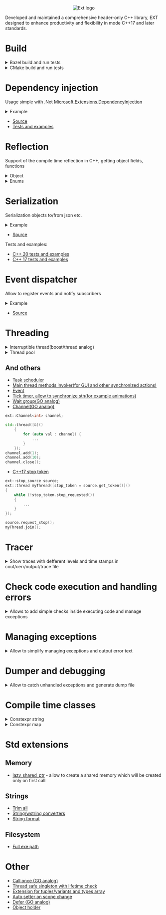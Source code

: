 <div align="center">
  <img src="https://github.com/user-attachments/assets/c27e7ac4-7453-498a-90ea-dfab4a430a43" alt="Ext logo">
</div>

Developed and maintained a comprehensive header-only C++ library, EXT designed to enhance productivity and flexibility in mode C++17 and later standards.

# Build

<details><summary>Bazel build and run tests</summary>

```ps
bazel build //...
bazel test //...
```

</details>

<details><summary>CMake build and run tests</summary>

```ps
cmake -B build -DEXT_BUILD_TESTS=ON
cmake --build build --parallel
# On windows
.\build\tests\Debug\ext_tests.exe
# On linux
./build/tests/ext_tests
```

</details>

# Dependency injection

Usage simple with .Net [Microsoft.Extensions.DependencyInjection](https://www.nuget.org/packages/Microsoft.Extensions.DependencyInjection/)

<details><summary>Example</summary>

```c++

#include <ext/core/dependency_injection.h>

struct SomeInterface
{
    virtual ~SomeInterface() = default;
};

struct InterfaceImplementation : SomeInterface
{};

struct Object
{
    explicit Object(std::shared_ptr<SomeInterface> interface)
        : m_interface(std::move(interface))
    {}

    std::shared_ptr<SomeInterface> m_interface;
};

ext::ServiceCollection& serviceCollection = ext::get_singleton<ext::ServiceCollection>();
serviceCollection.RegisterScoped<InterfaceImplementationExample, InterfaceExample>();
// Register other classes
auto serviceProvider = serviceCollection.BuildServiceProvider();

std::shared_ptr<Object> object = ext::CreateObject<Object>(serviceProvider);
```

</details>

- [Source](https://github.com/Pennywise007/ext/blob/main/include/ext/core/dependency_injection.h)
- [Tests and examples](https://github.com/Pennywise007/ext/blob/main/tests/core/dependency_injection_test.cpp)

# Reflection

Support of the compile time reflection in C++, getting object fields, functions

<details><summary>Object</summary>

```c++
struct TestStruct
{
    int intField;
    bool booleanField;
    std::string_view charArrayField;

    void existingFunction(int) {}
};

// Checking the brace constructor size(basically the fields count)
ext::reflection::brace_constructor_size<TestStruct> == 3;

// Fields iteration
constexpr auto kGlobalObj = TestStruct{ 100, true, "test"};
std::get<0>(ext::reflection::get_object_fields(kGlobalObj)) == 100
std::get<1>(ext::reflection::get_object_fields(kGlobalObj)) == true
std::get<2>(ext::reflection::get_object_fields(kGlobalObj)) == "test"

// Getting field names(C++20 or later)
#if C++20
ext::reflection::get_field_name<decltype(kGlobalObj), 0> == "intField"
ext::reflection::get_field_name<TestStruct, 1> == "booleanField"
ext::reflection::get_field_name<TestStruct, 2> == "charArrayField"
#endif

// Checking if object has some field
HAS_FIELD(TestStruct, booleanField) = true;
HAS_FIELD(TestStruct, unknown) = false;

// Checking if object has some function
HAS_FUNCTION(TestStruct, existingFunction) == true;
!HAS_FUNCTION(TestStruct, unknownFunction) == false;

// Real usage of the reflection
template <typename T>
void serializeObject(T& object)
{
    if constexpr (HAS_FUNCTION(T, onSerializationStart))
        object.onSerializationStart();
    // ...
    if constexpr (HAS_FUNCTION(T, onSerializationEnd))
        object.onSerializationEnd();
}
```

</details>

<details><summary>Enums</summary>

```c++
#include <ext/reflection/enum.h>

enum class TestEnum
{
    eEnumValue1,
    eEnumValue2,
    eEnumValue5 = 5,
};

// Enum to string
ext::reflection::enum_name<TestEnum(0)>() == "TestEnum::eEnumValue1";
ext::reflection::enum_name<TestEnum::eEnumValue5>() == "TestEnum::eEnumValue5";

// Enum size
ext::reflection::get_enum_size<TestEnum>() == 3;

// Getting enum value by index
ext::reflection::get_enum_value<TestEnum, 0>() == TestEnum::eEnumValue1
ext::reflection::get_enum_value<TestEnum, 1>() == TestEnum::eEnumValue2
ext::reflection::get_enum_value<TestEnum, 2>() == TestEnum::eEnumValue5

// Compilation time checks
switch (TestEnum)
{
case TestEnum::eEnumValue1: // ...
case TestEnum::eEnumValue2: // ...
case TestEnum::eEnumValue5: // ...
default: static_assert(ext::reflection::get_enum_size<TestEnum>() == 3, "Unhandled enum case state");
}

// Enum values iteration
for (TestEnum val : ext::reflection::get_enum_values<TestEnum>())
    // ...

EXPECT_TRUE(ext::reflection::is_enum_value<TestEnum>(0));
EXPECT_TRUE(ext::reflection::is_enum_value<TestEnum>(TestEnum::eEnumValue2));
EXPECT_FALSE(ext::reflection::is_enum_value<TestEnum>(-1));
```

</details>

# Serialization

Serialization objects to/from json etc.

<details><summary>Example</summary>

```c++
#include <ext/serialization/iserializable.h>

using namespace ext::serializable;
using namespace ext::serializer;

#if C++20 // we use reflection to get fields info, no macro needed, to use base classes you need to use REGISTER_SERIALIZABLE_OBJECT
struct Settings
{
    struct User
    {
        std::int64_t id;
        std::string firstName;
        std::string userName;
    };
    
    std::wstring password;
    std::list<User> registeredUsers;
};

#else // not C++20

struct InternalStruct
{
    REGISTER_SERIALIZABLE_OBJECT();
    DECLARE_SERIALIZABLE_FIELD(long, value);
    DECLARE_SERIALIZABLE_FIELD(std::list<int>, valueList);
};

struct CustomValue : ISerializableValue {
// ISerializableValue
    [[nodiscard]] SerializableValue SerializeValue() const override { return std::to_wstring(val); }
    [[nodiscard]] void DeserializeValue(const SerializableValue& value) override { val = std::wtoi(value); }
    int val = 10;
};

struct Setting : InternalStruct
{
    REGISTER_SERIALIZABLE_OBJECT(InternalStruct);

    DECLARE_SERIALIZABLE_FIELD(long, valueLong, 2);
    DECLARE_SERIALIZABLE_FIELD(int, valueInt);
    DECLARE_SERIALIZABLE_FIELD(std::vector<bool>, boolVector, { true, false });

    DECLARE_SERIALIZABLE_FIELD(CustomValue, value);
    DECLARE_SERIALIZABLE_FIELD(InternalStruct, internalStruct);

    // Instead of using macroses - use REGISTER_SERIALIZABLE_FIELD in constructor
    std::list<int> m_listOfParams;

    MyTestStruct()
    {
        REGISTER_SERIALIZABLE_FIELD(m_listOfParams); // or use DECLARE_SERIALIZABLE_FIELD macro
    }
};

#endif

Settings settings;

std::wstring json;
try {
    SerializeToJson(settings, json);
}
catch (...) {
    ext::ManageException(EXT_TRACE_FUNCTION);
}
...
try {
    DeserializeFromJson(settings, json);
}
catch (...) {
    ext::ManageException(EXT_TRACE_FUNCTION);
}

```

You can also declare this functions in your REGISTER_SERIALIZABLE_OBJECT object to get notified when (de)serialization was called:

// Called before object serialization
void OnSerializationStart() {}
// Called after object serialization
void OnSerializationEnd() {};

// Called before deserializing object, allow to change deserializable tree and avoid unexpected data, allows to add upgraders for outdated settings
// Also used to allocate collections elements
void OnDeserializationStart(SerializableNode& serializableTree) {}
// Called after collection deserialization
void OnDeserializationEnd() {};

</details>

- [Source](https://github.com/Pennywise007/ext/tree/main/include/ext/serialization)

Tests and examples:
- [C++ 20 tests and examples](https://github.com/Pennywise007/ext/blob/main/tests/serialization/serialization_c++20_test.cpp)
- [C++ 17 tests and examples](https://github.com/Pennywise007/ext/blob/main/tests/serialization/serialization_test.cpp)

# Event dispatcher

Allow to register events and notify subscribers

<details><summary>Example</summary>

```c++
#include <ext/core/dispatcher.h>

// Example of event interface
struct IEvent : ext::events::IBaseEvent
{
	virtual void Event(int val) = 0;
};

// Example of sending an event:
ext::send_event(&IEvent::Event, 10);

// Example of recipient:
struct Recipient : ext::events::ScopeSubscription<IEvent>
{
	void Event(int val) override { std::cout << "Event"; }
}
```

</details>

- [Source](https://github.com/Pennywise007/ext/blob/main/include/ext/core/dispatcher.h)

# Threading

<details><summary>Interruptible thread(boost/thread analog)</summary>

```c++
#include <ext/thread/thread.h>

ext::thread myThread(thread_function, []()
{
	while (!ext::this_thread::interruption_requested())
	{
		try
		{
			...
		}
		catch (const ext::thread::thread_interrupted&)
		{
			break;
		}
	}
});

myThread.interrupt();
EXPECT_TRUE(myThread.interrupted());
```

- [Source](https://github.com/Pennywise007/ext/blob/main/include/ext/thread/thread.h)
- [Tests](https://github.com/Pennywise007/ext/blob/main/tests/thread/thread_test.cpp)

</details>

<details><summary>Thread pool</summary>

```c++
#include <ext/thread/thread_pool.h>

std::set<ext::task::TaskId, ext::task::TaskIdComparer> taskList;
ext::thread_pool threadPool([&taskList, &listMutex](const ext::task::TaskId& taskId)
{
	taskList.erase(taskId);
});

const auto maxThreads = std::thread::hardware_concurrency();
for (auto i = maxThreads; i != 0; --i)
{
	taskList.emplace(threadPool.add_task([]()
	{
		...
	}));
}
threadPool.wait_for_tasks();
```

- [Source](https://github.com/Pennywise007/ext/blob/main/include/ext/thread/thread_pool.h)
- [Tests](https://github.com/Pennywise007/ext/blob/main/tests/thread/thread_pool_test.cppp)

</details>


## And others

- [Task scheduler](https://github.com/Pennywise007/ext/blob/main/include/ext/thread/scheduler.h)
- [Main thread methods invoker(for GUI and other synchronized actions)](https://github.com/Pennywise007/ext/blob/main/include/ext/thread/invoker.h)
- [Event](https://github.com/Pennywise007/ext/blob/main/include/ext/thread/event.h)
- [Tick timer, allow to synchronize sth(for example animations)](https://github.com/Pennywise007/ext/blob/main/include/ext/thread/tick.h)
- [Wait group(GO analog)](https://github.com/Pennywise007/ext/blob/main/include/ext/thread/wait_group.h)
- [Channel(GO analog)](https://github.com/Pennywise007/ext/blob/main/include/ext/thread/channel.h)

```c++
ext::Channel<int> channel;

std::thread([&]()
    {
        for (auto val : channel) {
            ...
        }
    });
channel.add(1);
channel.add(10);
channel.close();
```

- [C++17 stop token](https://github.com/Pennywise007/ext/blob/main/include/ext/utils/stop_token_details.h)

```c++
ext::stop_source source;
ext::thread myThread([stop_token = source.get_token()]()
{
    while (!stop_token.stop_requested())
    {
        ...
    }
});

source.request_stop();
myThread.join();
```

# Tracer

<details><summary>Show traces with defferent levels and time stamps in cout/cerr/output/trace file</summary>

```c++
#include <ext/core/tracer.h>
ext::get_tracer().Enable();
```

Simple macroses:

- Default information trace `EXT_TRACE() << "My trace";`
- Debug information only for Debug build `EXT_TRACE_DBG() << EXT_TRACE_FUNCTION "called";`
- Error trace to cerr, mostly used in EXT_CHECK/EXT_EXPECT `EXT_TRACE_ERR() << EXT_TRACE_FUNCTION "called";`
- Can be called for scope call function check. Trace start and end scope with the given text `EXT_TRACE_SCOPE() << EXT_TRACE_FUNCTION << "Main function called with " << args;`

- [Source](https://github.com/Pennywise007/ext/blob/main/include/ext/core/tracer.h)

</details>

# Check code execution and handling errors

<details><summary>Allows to add simple checks inside executing code and manage exceptions</summary>

```c++
#include <ext/core/check.h>
```

**EXT_CHECK** - throws exception if expression is false

**EXT_CHECK**(bool_expression) << "Text";

```c++
if (!bool_expression)
	throw ::ext::check::CheckFailedException(std::source_location::current(), #bool_expression "Text");
```

**EXT_EXPECT** - if expression is false:

- Only on first failure: debug break if debugger presents, create dump otherwise
- throws exception

**EXT_EXPECT**(bool_expression) << "Text";

```c++
if (!bool_expression)
{
	if (IsDebuggerPresent())                                            
		DebugBreak();                                                   
	else                                                                
		EXT_DUMP_CREATE();
	throw ::ext::check::CheckFailedException(std::source_location::current(), #bool_expression "Text"));
}
```

**EXT_ASSERT / EXT_REQUIRE** - if expression is false in debug mode. Only on first failure: debug break if debugger presents, create dump otherwise

**EXT_ASSERT**(bool_expression) << "Text";

```c++
#ifdef _DEBUG
if (!bool_expression)
{
	if (IsDebuggerPresent())                                            
		DebugBreak();                                                   
	else                                                                
		EXT_DUMP_CREATE();
}
#endif
```

- [Source](https://github.com/Pennywise007/ext/blob/main/include/ext/core/check.h)

</details>

# Managing exceptions

<details><summary>Allow to simplify managing exceptions and output error text</summary>

```c++
#include <ext/error/exception.h>

try
{ 
	EXT_EXPECT(is_ok()) << "Something wrong!";
}
catch (...)
{	
	try
	{
		std::throw_with_nested(ext::exception(std::source_location::current(), "Job failed")); 
	}
	catch (...)
	{
		::MessageBox(NULL, ext::ManageExceptionText("Big bang"));
	}
}
```

- [Source](https://github.com/Pennywise007/ext/blob/main/include/ext/error/exception.h)

</details>

# Dumper and debugging

<details><summary>Allow to catch unhandled exceptions and generate dump file</summary>

Declare unhandled exceptions handler(called automatic on calling ext::dump::create_dump())

```c++
#include <ext/error/dump_writer.h>

void main()
{
	EXT_DUMP_DECLARE_HANDLER();
	...
}
```

If you need to catch error inside you code you add check:

```c++
EXT_DUMP_IF(is_something_wrong());
```

In this case if debugger presents - it will be stopped here, otherwise generate dump file and **continue** execution, @see DEBUG_BREAK_OR_CREATE_DUMP.
Dump generation and debug break in case with EXT_DUMP_IF generates only once to avoid spam.

- [Source](https://github.com/Pennywise007/ext/blob/main/include/ext/error/dump_writer.h)

</details>

# Compile time classes

<details><summary>Constexpr string</summary>

Allows to combine and check text in compile time.

```c++
#include <ext/constexpr/string.h>

constexpr ext::constexpr_string textFirst = "test";
constexpr ext::constexpr_string textSecond = "second";

constexpr auto TextCombination = textFirst + "_" + textSecond;
static_assert(TextCombination == "test_second");
```

In C++20 can be used to store text as a template argument:

```c++
    template <ext::constexpr_string name__>
    struct Object {
        constexpr std::string_view Name() const {
            return name__.str();
        }
        ...
    };

    Object<"object_name"> object;
    static_assert(object.Name() == std::string_view("object_name"));
```

[Source](https://github.com/Pennywise007/ext/blob/main/include/ext/constexpr/string.h)
</details>

<details><summary>Constexpr map</summary>

Compile time extension for strings, allow to combine and check text in compile time.

```c++
#include <ext/constexpr/map.h>

constexpr ext::constexpr_map my_map = {std::pair{11, 10}, {std::pair{22, 33}}};
static_assert(my_map.size() == 2);

static_assert(10 == my_map.get_value(11));
static_assert(33 == my_map.get_value(22));
```

[Source](https://github.com/Pennywise007/ext/blob/main/include/ext/constexpr/map.h)
</details>

# Std extensions

## Memory

- [lazy_shared_ptr](https://github.com/Pennywise007/ext/blob/main/include/ext/std/memory.h#L56C8-L56C23) - allow to create a shared memory which will be created only on first call

## Strings

- [Trim all](https://github.com/Pennywise007/ext/blob/main/include/ext/std/string.h#L19)
- [String/wstring converters](https://github.com/Pennywise007/ext/blob/main/include/ext/std/string.h#L36)
- [String format](https://github.com/Pennywise007/ext/blob/main/include/ext/std/string.h#L116C27-L116C41)

## Filesystem

- [Full exe path](https://github.com/Pennywise007/ext/blob/main/include/ext/std/filesystem.h#L17C44-L17C61)

# Other

- [Call once (GO analog)](https://github.com/Pennywise007/ext/blob/main/include/ext/utils/call_once.h#L23)
- [Thread safe singleton with lifetime check](https://github.com/Pennywise007/ext/blob/main/include/ext/core/singleton.h)
- [Extension for tuples/variants and types array](https://github.com/Pennywise007/ext/blob/main/include/ext/core/mpl.h)
- [Auto setter on scope change](https://github.com/Pennywise007/ext/blob/main/include/ext/scope/auto_setter.h)
- [Defer (GO analog)](https://github.com/Pennywise007/ext/blob/main/include/ext/scope/defer.h)
- [Object holder](https://github.com/Pennywise007/ext/blob/main/include/ext/scope/on_exit.h#L70)
